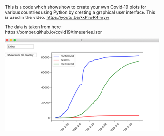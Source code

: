 This is a code which shows how to create your own Covid-19 plots for various countries using Python by creating a graphical user interface. 
This is used in the video: https://youtu.be/kxPrwR4rwyw

The data is taken from here: https://pomber.github.io/covid19/timeseries.json

![alt text](image.png)
